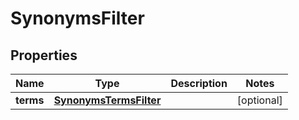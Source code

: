 # SynonymsFilter

## Properties
Name | Type | Description | Notes
------------ | ------------- | ------------- | -------------
**terms** | [**SynonymsTermsFilter**](SynonymsTermsFilter.md) |  |  [optional]
